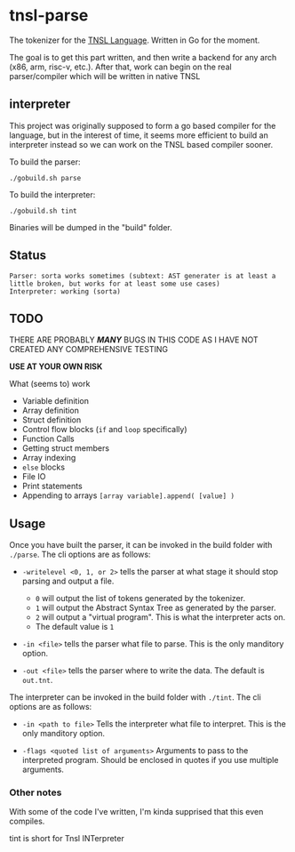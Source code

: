 # tnsl-parse

The tokenizer for the [TNSL Language](https://github.com/CircleShift/tnsl-lang).  Written in Go for the moment.

The goal is to get this part written, and then write a backend for any arch (x86, arm, risc-v, etc.).
After that, work can begin on the real parser/compiler which will be written in native TNSL

## interpreter

This project was originally supposed to form a go based compiler for the language, but in the interest of time, it seems more efficient to build an interpreter instead so we can work on the TNSL based compiler sooner.

To build the parser:

    ./gobuild.sh parse

To build the interpreter:

    ./gobuild.sh tint

Binaries will be dumped in the "build" folder.

## Status

    Parser: sorta works sometimes (subtext: AST generater is at least a little broken, but works for at least some use cases)
    Interpreter: working (sorta)

## TODO

THERE ARE PROBABLY ***MANY*** BUGS IN THIS CODE AS I HAVE NOT CREATED ANY COMPREHENSIVE TESTING

**USE AT YOUR OWN RISK**

What (seems to) work
- Variable definition
- Array definition
- Struct definition
- Control flow blocks (`if` and `loop` specifically)
- Function Calls
- Getting struct members
- Array indexing
- `else` blocks
- File IO
- Print statements
- Appending to arrays `[array variable].append( [value] )`

## Usage

Once you have built the parser, it can be invoked in the build folder with `./parse`.  The cli options are as follows:

- `-writelevel <0, 1, or 2>` tells the parser at what stage it should stop parsing and output a file.
	- `0` will output the list of tokens generated by the tokenizer.
	- `1` will output the Abstract Syntax Tree as generated by the parser.
	- `2` will output a "virtual program".  This is what the interpreter acts on.
	- The default value is `1`

- `-in <file>` tells the parser what file to parse. This is the only manditory option.

- `-out <file>` tells the parser where to write the data.  The default is `out.tnt`.

The interpreter can be invoked in the build folder with `./tint`.  The cli options are as follows:

- `-in <path to file>` Tells the interpreter what file to interpret. This is the only manditory option.

- `-flags <quoted list of arguments>` Arguments to pass to the interpreted program.  Should be enclosed in quotes if you use multiple arguments.

### Other notes

With some of the code I've written, I'm kinda supprised that this even compiles.

tint is short for Tnsl INTerpreter
